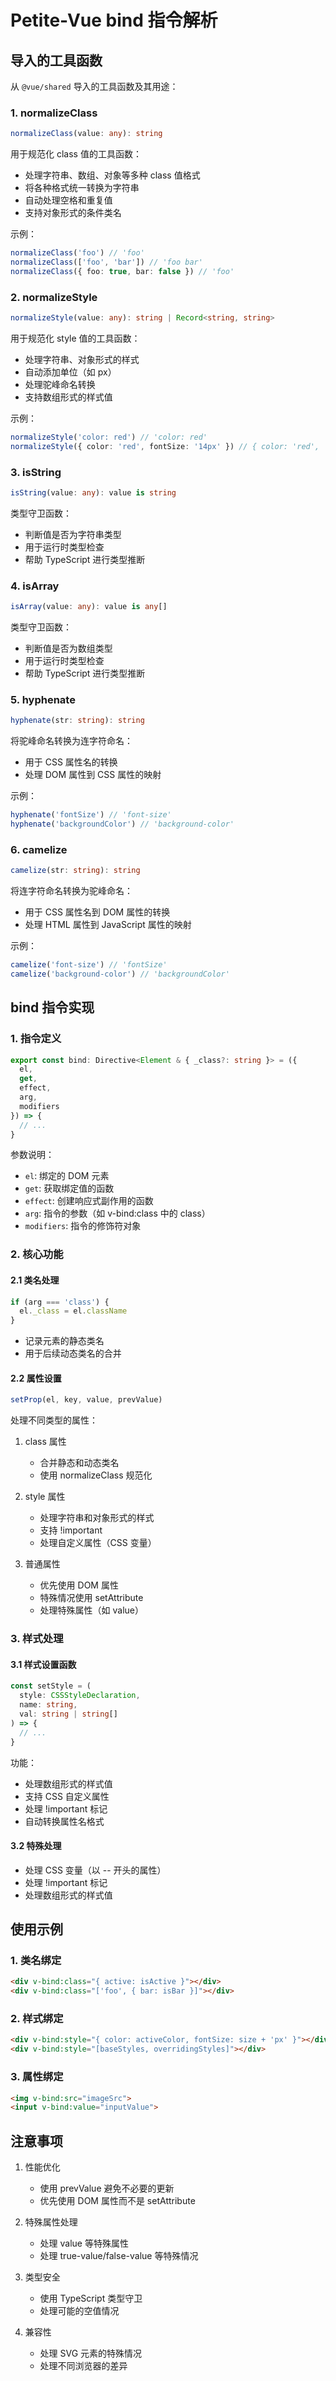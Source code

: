 # Petite-Vue bind 指令解析

## 导入的工具函数

从 `@vue/shared` 导入的工具函数及其用途：

### 1. normalizeClass
```typescript
normalizeClass(value: any): string
```
用于规范化 class 值的工具函数：
- 处理字符串、数组、对象等多种 class 值格式
- 将各种格式统一转换为字符串
- 自动处理空格和重复值
- 支持对象形式的条件类名

示例：
```typescript
normalizeClass('foo') // 'foo'
normalizeClass(['foo', 'bar']) // 'foo bar'
normalizeClass({ foo: true, bar: false }) // 'foo'
```

### 2. normalizeStyle
```typescript
normalizeStyle(value: any): string | Record<string, string>
```
用于规范化 style 值的工具函数：
- 处理字符串、对象形式的样式
- 自动添加单位（如 px）
- 处理驼峰命名转换
- 支持数组形式的样式值

示例：
```typescript
normalizeStyle('color: red') // 'color: red'
normalizeStyle({ color: 'red', fontSize: '14px' }) // { color: 'red', 'font-size': '14px' }
```

### 3. isString
```typescript
isString(value: any): value is string
```
类型守卫函数：
- 判断值是否为字符串类型
- 用于运行时类型检查
- 帮助 TypeScript 进行类型推断

### 4. isArray
```typescript
isArray(value: any): value is any[]
```
类型守卫函数：
- 判断值是否为数组类型
- 用于运行时类型检查
- 帮助 TypeScript 进行类型推断

### 5. hyphenate
```typescript
hyphenate(str: string): string
```
将驼峰命名转换为连字符命名：
- 用于 CSS 属性名的转换
- 处理 DOM 属性到 CSS 属性的映射

示例：
```typescript
hyphenate('fontSize') // 'font-size'
hyphenate('backgroundColor') // 'background-color'
```

### 6. camelize	
```typescript
camelize(str: string): string
```
将连字符命名转换为驼峰命名：
- 用于 CSS 属性名到 DOM 属性的转换
- 处理 HTML 属性到 JavaScript 属性的映射

示例：
```typescript
camelize('font-size') // 'fontSize'
camelize('background-color') // 'backgroundColor'
```

## bind 指令实现

### 1. 指令定义
```typescript
export const bind: Directive<Element & { _class?: string }> = ({
  el,
  get,
  effect,
  arg,
  modifiers
}) => {
  // ...
}
```

参数说明：
- `el`: 绑定的 DOM 元素
- `get`: 获取绑定值的函数
- `effect`: 创建响应式副作用的函数
- `arg`: 指令的参数（如 v-bind:class 中的 class）
- `modifiers`: 指令的修饰符对象

### 2. 核心功能

#### 2.1 类名处理
```typescript
if (arg === 'class') {
  el._class = el.className
}
```
- 记录元素的静态类名
- 用于后续动态类名的合并

#### 2.2 属性设置
```typescript
setProp(el, key, value, prevValue)
```
处理不同类型的属性：
1. class 属性
   - 合并静态和动态类名
   - 使用 normalizeClass 规范化

2. style 属性
   - 处理字符串和对象形式的样式
   - 支持 !important
   - 处理自定义属性（CSS 变量）

3. 普通属性
   - 优先使用 DOM 属性
   - 特殊情况使用 setAttribute
   - 处理特殊属性（如 value）

### 3. 样式处理

#### 3.1 样式设置函数
```typescript
const setStyle = (
  style: CSSStyleDeclaration,
  name: string,
  val: string | string[]
) => {
  // ...
}
```

功能：
- 处理数组形式的样式值
- 支持 CSS 自定义属性
- 处理 !important 标记
- 自动转换属性名格式

#### 3.2 特殊处理
- 处理 CSS 变量（以 -- 开头的属性）
- 处理 !important 标记
- 处理数组形式的样式值

## 使用示例

### 1. 类名绑定
```html
<div v-bind:class="{ active: isActive }"></div>
<div v-bind:class="['foo', { bar: isBar }]"></div>
```

### 2. 样式绑定
```html
<div v-bind:style="{ color: activeColor, fontSize: size + 'px' }"></div>
<div v-bind:style="[baseStyles, overridingStyles]"></div>
```

### 3. 属性绑定
```html
<img v-bind:src="imageSrc">
<input v-bind:value="inputValue">
```

## 注意事项

1. 性能优化
   - 使用 prevValue 避免不必要的更新
   - 优先使用 DOM 属性而不是 setAttribute

2. 特殊属性处理
   - 处理 value 等特殊属性
   - 处理 true-value/false-value 等特殊情况

3. 类型安全
   - 使用 TypeScript 类型守卫
   - 处理可能的空值情况

4. 兼容性
   - 处理 SVG 元素的特殊情况
   - 处理不同浏览器的差异 